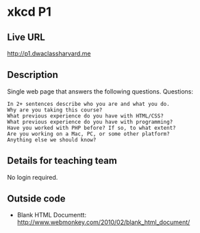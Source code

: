 # xkcd P1

## Live URL
<http://p1.dwaclassharvard.me>

## Description
Single web page that answers the following questions.
Questions:

    In 2+ sentences describe who you are and what you do.
    Why are you taking this course?
    What previous experience do you have with HTML/CSS?
    What previous experience do you have with programming?
    Have you worked with PHP before? If so, to what extent?
    Are you working on a Mac, PC, or some other platform?
    Anything else we should know?


## Details for teaching team
No login required.

## Outside code
* Blank HTML Documentt: http://www.webmonkey.com/2010/02/blank_html_document/
